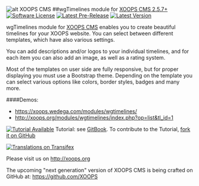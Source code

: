![alt XOOPS CMS](http://xoops.org/images/logoXoops4GithubRepository.png)
##wgTimelines module for  [XOOPS CMS 2.5.7+](https://xoops.org)
[![Software License](https://img.shields.io/badge/license-GPL-brightgreen.svg?style=flat)](LICENSE)
[![Latest Pre-Release](https://img.shields.io/github/tag/ggoffy/wgtimelines.svg?style=flat)](https://github.com/ggoffy/wgtimelines/tags/)
[![Latest Version](https://img.shields.io/github/release/ggoffy/wgtimelines.svg?style=flat)](https://github.com/ggoffy/wgtimelines/releases/)

wgTimelines module for [XOOPS CMS](http://xoops.org) enables you to create beautiful timelines for your XOOPS website. You can select between different templates, which have also various settings.

You can add descriptions and/or logos to your individual timelines, and for each item you can also add an image, as well as a rating system.
                                                                                                                       
Most of the templates on user side are fully responsive, but for proper displaying you must use a Bootstrap theme. Depending on the template you can select various options like colors, border styles, badges and many more.
                                                                                                                       
####Demos: 
* https://xoops.wedega.com/modules/wgtimelines/
* http://xoops.org/modules/wgtimelines/index.php?op=list&tl_id=1

[![Tutorial Available](http://xoops.org/images/tutorial-available-blue.svg)](https://www.gitbook.com/book/xoops/wgtimelines-tutorial/) Tutorial: see [GitBook](https://www.gitbook.com/book/xoops/wgtimelines-tutorial/).
To contribute to the Tutorial, [fork it on GitHub](https://github.com/XoopsDocs/wgtimelines-tutorial)

[![Translations on Transifex](http://xoops.org/images/translations-transifex-blue.svg)](https://www.transifex.com/xoops)

Please visit us on http://xoops.org

The upcoming "next generation" version of XOOPS CMS is being crafted on GitHub at: https://github.com/XOOPS

